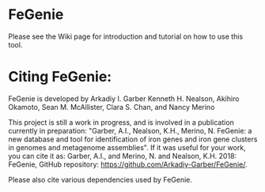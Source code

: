 # FeGenie

Please see the Wiki page for introduction and tutorial on how to use this tool.


# Citing FeGenie:
FeGenie is developed by Arkadiy I. Garber Kenneth H. Nealson, Akihiro Okamoto, Sean M. McAllister, Clara S. Chan, and Nancy Merino


This project is still a work in progress, and is involved in a publication currently in preparation: "Garber, A.I., Nealson, K.H., Merino, N. FeGenie: a new database and tool for identification of iron genes and iron gene clusters in genomes and metagenome assemblies". If it was useful for your work, you can cite it as: Garber, A.I., and Merino, N. and Nealson, K.H. 2018: FeGenie, GitHub repository: https://github.com/Arkadiy-Garber/FeGenie/.


Please also cite various dependencies used by FeGenie.
